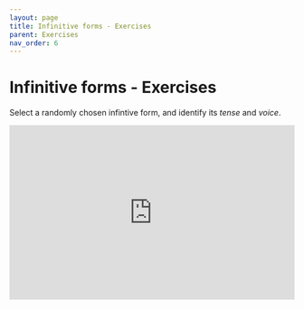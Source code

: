 ```yaml
---
layout: page
title: Infinitive forms - Exercises
parent: Exercises
nav_order: 6
---
```


# Infinitive forms - Exercises

Select a randomly chosen infintive form, and identify its *tense* and *voice*.

<iframe width="100%" height="309" frameborder="0"
  src="https://observablehq.com/embed/@l3/lingua-latina-legenda-textbook-exercise-present-and-perfe?cell=viewof+q&cell=questionprompt&cell=answer1&cell=viewof+showAnswer&cell=css"></iframe>
